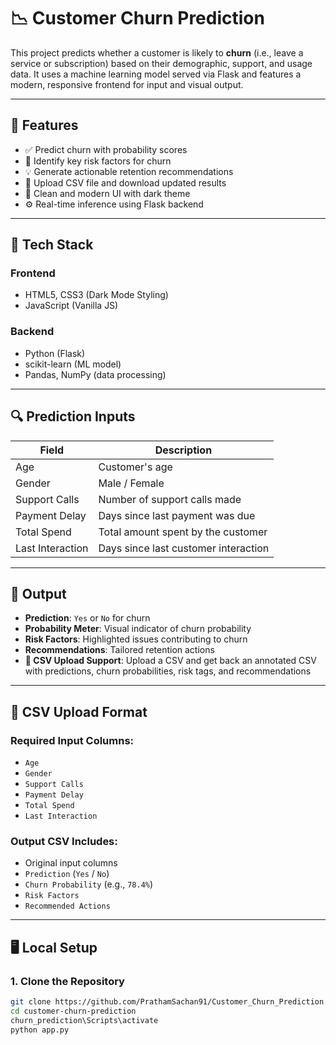 # 📉 Customer Churn Prediction

This project predicts whether a customer is likely to **churn** (i.e., leave a service or subscription) based on their demographic, support, and usage data. It uses a machine learning model served via Flask and features a modern, responsive frontend for input and visual output.

---

## 🚀 Features

- ✅ Predict churn with probability scores  
- 🔎 Identify key risk factors for churn  
- 💡 Generate actionable retention recommendations  
- 📁 Upload CSV file and download updated results  
- 🌙 Clean and modern UI with dark theme  
- ⚙️ Real-time inference using Flask backend  

---

## 🧠 Tech Stack

### Frontend
- HTML5, CSS3 (Dark Mode Styling)
- JavaScript (Vanilla JS)

### Backend
- Python (Flask)
- scikit-learn (ML model)
- Pandas, NumPy (data processing)

---

## 🔍 Prediction Inputs

| Field              | Description                                |
|-------------------|--------------------------------------------|
| Age               | Customer's age                             |
| Gender            | Male / Female                              |
| Support Calls     | Number of support calls made               |
| Payment Delay     | Days since last payment was due            |
| Total Spend       | Total amount spent by the customer         |
| Last Interaction  | Days since last customer interaction       |

---

## 🧪 Output

- **Prediction**: `Yes` or `No` for churn  
- **Probability Meter**: Visual indicator of churn probability  
- **Risk Factors**: Highlighted issues contributing to churn  
- **Recommendations**: Tailored retention actions  
- **📁 CSV Upload Support**: Upload a CSV and get back an annotated CSV with predictions, churn probabilities, risk tags, and recommendations

---

## 📂 CSV Upload Format

### Required Input Columns:
- `Age`  
- `Gender`  
- `Support Calls`  
- `Payment Delay`  
- `Total Spend`  
- `Last Interaction`

### Output CSV Includes:
- Original input columns  
- `Prediction` (`Yes` / `No`)  
- `Churn Probability` (e.g., `78.4%`)  
- `Risk Factors`  
- `Recommended Actions`  

---

## 🖥️ Local Setup

### 1. Clone the Repository
```bash
git clone https://github.com/PrathamSachan91/Customer_Churn_Prediction.git
cd customer-churn-prediction
churn_prediction\Scripts\activate
python app.py    
